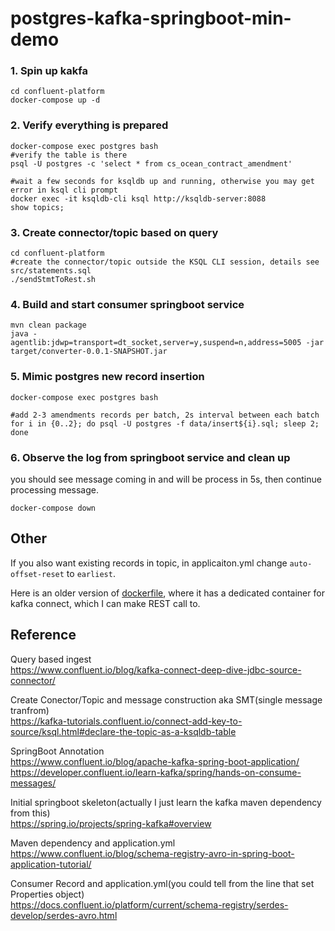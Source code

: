 postgres-kafka-springboot-min-demo
===============
### 1. Spin up kakfa
```
cd confluent-platform
docker-compose up -d
```

### 2. Verify everything is prepared
```
docker-compose exec postgres bash
#verify the table is there
psql -U postgres -c 'select * from cs_ocean_contract_amendment'
```
```
#wait a few seconds for ksqldb up and running, otherwise you may get error in ksql cli prompt
docker exec -it ksqldb-cli ksql http://ksqldb-server:8088
show topics;
```

### 3. Create connector/topic based on query
```
cd confluent-platform
#create the connector/topic outside the KSQL CLI session, details see src/statements.sql
./sendStmtToRest.sh
```

### 4. Build and start consumer springboot service
```
mvn clean package
java -agentlib:jdwp=transport=dt_socket,server=y,suspend=n,address=5005 -jar target/converter-0.0.1-SNAPSHOT.jar 
```

### 5. Mimic postgres new record insertion 
```
docker-compose exec postgres bash 
```
```
#add 2-3 amendments records per batch, 2s interval between each batch
for i in {0..2}; do psql -U postgres -f data/insert${i}.sql; sleep 2; done
```

### 6. Observe the log from springboot service and clean up
you should see message coming in and will be process in 5s, then continue processing message.
```
docker-compose down
```

## Other
If you also want existing records in topic, in applicaiton.yml change `auto-offset-reset` to `earliest`.

Here is an older version of [dockerfile](https://www.confluent.io/blog/kafka-connect-deep-dive-jdbc-source-connector/), where it has a dedicated container for kafka connect, which I can make REST call to. 


## Reference
Query based ingest  
https://www.confluent.io/blog/kafka-connect-deep-dive-jdbc-source-connector/

Create Conector/Topic and message construction aka SMT(single message tranfrom)  
https://kafka-tutorials.confluent.io/connect-add-key-to-source/ksql.html#declare-the-topic-as-a-ksqldb-table

SpringBoot Annotation  
https://www.confluent.io/blog/apache-kafka-spring-boot-application/  
https://developer.confluent.io/learn-kafka/spring/hands-on-consume-messages/

Initial springboot skeleton(actually I just learn the kafka maven dependency from this)  
https://spring.io/projects/spring-kafka#overview

Maven dependency and application.yml  
https://www.confluent.io/blog/schema-registry-avro-in-spring-boot-application-tutorial/

Consumer Record and application.yml(you could tell from the line that set Properties object)  
https://docs.confluent.io/platform/current/schema-registry/serdes-develop/serdes-avro.html
